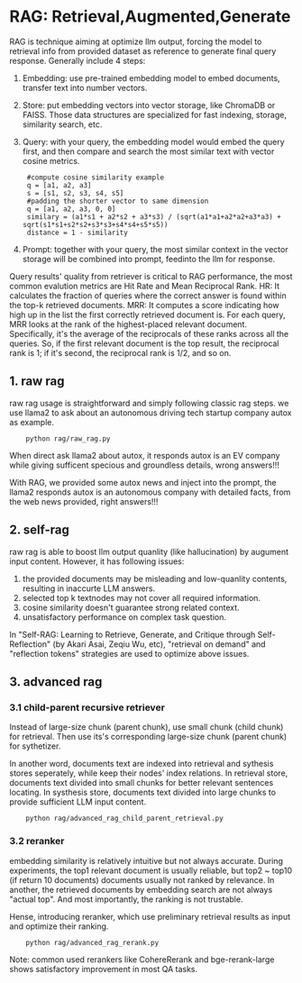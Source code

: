 
# RAG: Retrieval,Augmented,Generate
RAG is technique aiming at optimize llm output, forcing the model to retrieval info from provided 
dataset as reference to generate final query response. Generally include 4 steps: 
1) Embedding: use pre-trained embedding model to embed documents, transfer text into number vectors. 
2) Store: put embedding vectors into vector storage, like ChromaDB or FAISS. Those data structures 
          are specialized for fast indexing, storage, similarity search, etc. 
3) Query: with your query, the embedding model would embed the query first, and then compare 
          and search the most similar text with vector cosine metrics. 

        #compute cosine similarity example
        q = [a1, a2, a3]
        s = [s1, s2, s3, s4, s5]
        #padding the shorter vector to same dimension
        q = [a1, a2, a3, 0, 0]
        similary = (a1*s1 + a2*s2 + a3*s3) / (sqrt(a1*a1+a2*a2+a3*a3) + sqrt(s1*s1+s2*s2+s3*s3+s4*s4+s5*s5))
        distance = 1 - similarity

4) Prompt: together with your query, the most similar context in the vector storage will be combined 
           into prompt, feedinto the llm for response. 

Query results' quality from retriever is critical to RAG performance, the most common evalution
metrics are Hit Rate and Mean Reciprocal Rank.
HR: It calculates the fraction of queries where the correct answer is found within the top-k retrieved documents. 
MRR: It computes a score indicating how high up in the list the first correctly retrieved document is. 
     For each query, MRR looks at the rank of the highest-placed relevant document. Specifically, it's the average 
     of the reciprocals of these ranks across all the queries. So, if the first relevant document is the top result, 
     the reciprocal rank is 1; if it's second, the reciprocal rank is 1/2, and so on.


## 1. raw rag
raw rag usage is straightforward and simply following classic rag steps. 
we use llama2 to ask about an autonomous driving tech startup company autox as example. 

        python rag/raw_rag.py

When direct ask llama2 about autox, it responds autox is an EV company while giving sufficent specious and 
groundless details, wrong answers!!! 

With RAG, we provided some autox news and inject into the prompt, the llama2 responds autox is an autonomous 
company with detailed facts, from the web news provided, right answers!!! 



## 2. self-rag 
raw rag is able to boost llm output quanlity (like hallucination) by augument input content. However, it 
has following issues:
1) the provided documents may be misleading and low-quanlity contents, resulting in inaccurte LLM answers.
2) selected top k textnodes may not cover all required information.
3) cosine similarity doesn't guarantee strong related context.
4) unsatisfactory performance on complex task question.

In "Self-RAG: Learning to Retrieve, Generate, and Critique through Self-Reflection" (by Akari Asai, Zeqiu Wu, etc),
"retrieval on demand" and "reflection tokens" strategies are used to optimize above issues.

## 3. advanced rag
### 3.1 child-parent recursive retriever
Instead of large-size chunk (parent chunk), use small chunk (child chunk) for retrieval. Then use its's 
corresponding large-size chunk (parent chunk) for sythetizer. 

In another word, documents text are indexed into retrieval and sythesis stores seperately, while keep their
nodes' index relations. In retrieval store, documents text divided into small chunks for better relevant sentences
locating. In systhesis store, documents text divided into large chunks to provide sufficient LLM input content.

        python rag/advanced_rag_child_parent_retrieval.py

### 3.2 reranker
embedding similarity is relatively intuitive but not always accurate. During experiments, the top1 relevant document 
is usually reliable, but top2 ~ top10 (if return 10 documents) documents usually not ranked by relevance.
In another, the retrieved documents by embedding search are not always "actual top". And most importantly, the ranking 
is not trustable.

Hense, introducing reranker, which use preliminary retrieval results as input and optimize their ranking.

        python rag/advanced_rag_rerank.py

Note: common used rerankers like CohereRerank and bge-rerank-large shows satisfactory improvement in most QA tasks.






